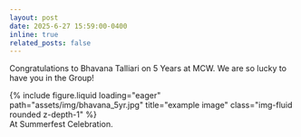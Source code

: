 ```yaml
---
layout: post
date: 2025-6-27 15:59:00-0400
inline: true
related_posts: false
---
```


Congratulations to Bhavana Talliari on 5 Years at MCW. We are so lucky to have you in the Group!

<div class="row">
    <div class="col-sm mt-3 mt-md-0">
        {% include figure.liquid loading="eager" path="assets/img/bhavana_5yr.jpg" title="example image" class="img-fluid rounded z-depth-1" %}
    </div>
</div>
<div class="caption">
    At Summerfest Celebration. 
</div>

